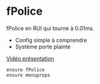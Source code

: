 # fPolice

fPolice en RUI qui tourne à 0.01ms.

- Config simple à comprendre
- Système porte plainte

[Vidéo présentation](https://streamable.com/1or4gp)

```
ensure fPolice
ensure menuprops
```
